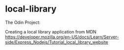 # local-library

The Odin Project:

Creating a local library application from MDN https://developer.mozilla.org/en-US/docs/Learn/Server-side/Express_Nodejs/Tutorial_local_library_website
